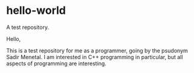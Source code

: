 # hello-world
A test repository.

Hello,

This is a test repository for me as a programmer, going by the psudonym Sadir Menetal. I am interested
in C++ programming in particular, but all aspects of programming are interesting.
